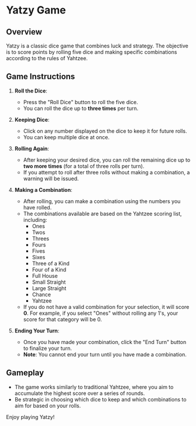 # Yatzy Game

## Overview
Yatzy is a classic dice game that combines luck and strategy. The objective is to score points by rolling five dice and making specific combinations according to the rules of Yahtzee.

## Game Instructions

1. **Roll the Dice**: 
   - Press the "Roll Dice" button to roll the five dice. 
   - You can roll the dice up to **three times** per turn.

2. **Keeping Dice**:
   - Click on any number displayed on the dice to keep it for future rolls.
   - You can keep multiple dice at once.

3. **Rolling Again**:
   - After keeping your desired dice, you can roll the remaining dice up to **two more times** (for a total of three rolls per turn).
   - If you attempt to roll after three rolls without making a combination, a warning will be issued.

4. **Making a Combination**:
   - After rolling, you can make a combination using the numbers you have rolled.
   - The combinations available are based on the Yahtzee scoring list, including:
     - Ones
     - Twos
     - Threes
     - Fours
     - Fives
     - Sixes
     - Three of a Kind
     - Four of a Kind
     - Full House
     - Small Straight
     - Large Straight
     - Chance
     - Yahtzee
   - If you do not have a valid combination for your selection, it will score **0**. For example, if you select "Ones" without rolling any 1's, your score for that category will be 0.

5. **Ending Your Turn**:
   - Once you have made your combination, click the "End Turn" button to finalize your turn.
   - **Note**: You cannot end your turn until you have made a combination.

## Gameplay
- The game works similarly to traditional Yahtzee, where you aim to accumulate the highest score over a series of rounds.
- Be strategic in choosing which dice to keep and which combinations to aim for based on your rolls.

Enjoy playing Yatzy!